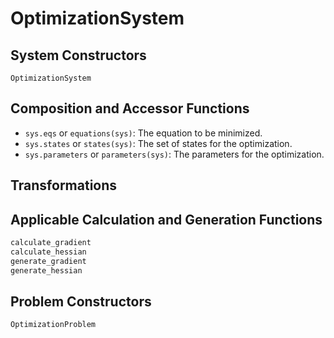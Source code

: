 # OptimizationSystem

## System Constructors

```@docs
OptimizationSystem
```

## Composition and Accessor Functions

- `sys.eqs` or `equations(sys)`: The equation to be minimized.
- `sys.states` or `states(sys)`: The set of states for the optimization.
- `sys.parameters` or `parameters(sys)`: The parameters for the optimization.

## Transformations

## Applicable Calculation and Generation Functions

```julia
calculate_gradient
calculate_hessian
generate_gradient
generate_hessian
```

## Problem Constructors

```@docs
OptimizationProblem
```
